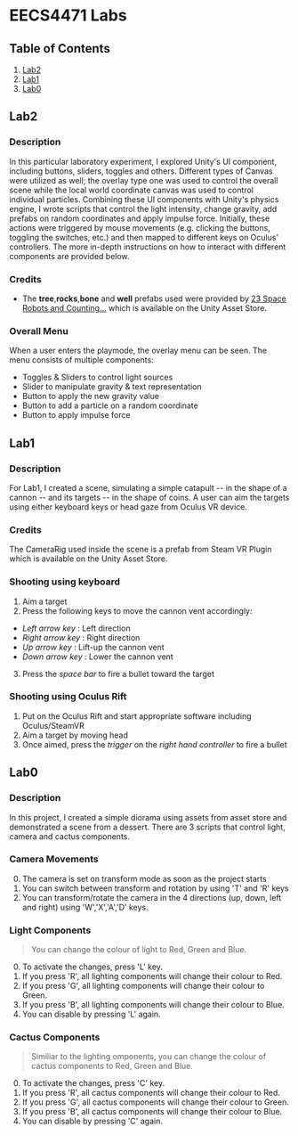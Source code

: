 # EECS4471 Labs

## Table of Contents
1. [Lab2](#lab2)
2. [Lab1](#lab1)
3. [Lab0](#lab0)

## Lab2
### Description
In this particular laboratory experiment, I explored Unity's UI component, including buttons, sliders, toggles and others. Different types of Canvas were utilized as well; the overlay type one was used to control the overall scene while the local world coordinate canvas was used to control individual particles. Combining these UI components with Unity's physics engine, I wrote scripts that control the light intensity, change gravity, add prefabs on random coordinates and apply impulse force. Initially, these actions were triggered by mouse movements (e.g. clicking the buttons, toggling the switches, etc.) and then mapped to different keys on Oculus' controllers. The more in-depth instructions on how to interact with different components are provided below.

### Credits
* The **tree**,**rocks**,**bone** and **well** prefabs used were provided by [23 Space Robots and Counting...](https://assetstore.unity.com/publishers/21779) which is available on the Unity Asset Store.

### Overall Menu
When a user enters the playmode, the overlay menu can be seen. The menu consists of multiple components:
* Toggles & Sliders to control light sources
* Slider to manipulate gravity & text representation
* Button to apply the new gravity value
* Button to add a particle on a random coordinate
* Button to apply impulse force

## Lab1
### Description
For Lab1, I created a scene, simulating a simple catapult -- in the shape of a cannon -- and its targets -- in the shape of coins. A user can aim the targets using either keyboard keys or head gaze from Oculus VR device.

### Credits
The CameraRig used inside the scene is a prefab from Steam VR Plugin which is available on the Unity Asset Store.

### Shooting using keyboard
1. Aim a target
2. Press the following keys to move the cannon vent accordingly:
- *Left arrow key* : Left direction
- *Right arrow key* : Right direction
- *Up arrow key* : Lift-up the cannon vent
- *Down arrow key* : Lower the cannon vent
3. Press the *space bar* to fire a bullet toward the target

### Shooting using Oculus Rift
1. Put on the Oculus Rift and start appropriate software including Oculus/SteamVR
2. Aim a target by moving head
3. Once aimed, press the *trigger* on the *right hand controller* to fire a bullet

## Lab0
### Description
In this project, I created a simple diorama using assets from asset store and demonstrated a scene from a dessert. There are 3 scripts that control light, camera and cactus components.

### Camera Movements
0. The camera is set on transform mode as soon as the project starts
1. You can switch between transform and rotation by using 'T' and 'R' keys
2. You can transform/rotate the camera in the 4 directions (up, down, left and right) using 'W','X','A','D' keys.

### Light Components
> You can change the colour of light to Red, Green and Blue.
0. To activate the changes, press 'L' key.
1. If you press 'R', all lighting components will change their colour to Red.
2. If you press 'G', all lighting components will change their colour to Green.
3. If you press 'B', all lighting components will change their colour to Blue.
4. You can disable by pressing 'L' again.

### Cactus Components
> Similiar to the lighting omponents, you can change the colour of cactus components to Red, Green and Blue.
0. To activate the changes, press 'C' key.
1. If you press 'R', all cactus components will change their colour to Red.
2. If you press 'G', all cactus components will change their colour to Green.
3. If you press 'B', all cactus components will change their colour to Blue.
4. You can disable by pressing 'C' again.
